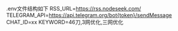.env文件结构如下
RSS_URL=https://rss.nodeseek.com/
TELEGRAM_API=https://api.telegram.org/bot{token}/sendMessage
CHAT_ID=xx
KEYWORD=46刀,3网优化,三网优化
